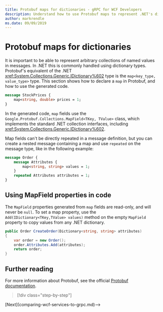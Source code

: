 ```yaml
---
title: Protobuf maps for dictionaries - gRPC for WCF Developers
description: Understand how to use Protobuf maps to represent .NET's dictionary types.
author: markrendle
ms.date: 09/09/2019
---
```


# Protobuf maps for dictionaries

It is important to be able to represent arbitrary collections of named values in messages. In .NET this is commonly handled using dictionary types. Protobuf's equivalent of the .NET <xref:System.Collections.Generic.IDictionary%602> type is the `map<key_type, value_type>` type. This section shows how to declare a `map` in Protobuf, and how to use the generated code.

```protobuf
message StockPrices {
    map<string, double> prices = 1;
}
```

In the generated code, `map` fields use the `Google.Protobuf.Collections.MapField<TKey, TValue>` class, which implements the standard .NET collection interfaces, including <xref:System.Collections.Generic.IDictionary%602>.

Map fields can't be directly repeated in a message definition, but you can create a nested message containing a map and use `repeated` on the message type, like in the following example:

```protobuf
message Order {
    message Attributes {
        map<string, string> values = 1;
    }
    repeated Attributes attributes = 1;
}
```

## Using MapField properties in code

The `MapField` properties generated from `map` fields are read-only, and will never be `null`. To set a map property, use the `Add(IDictionary<TKey,TValue> values)` method on the empty `MapField` property to copy values from any .NET dictionary.

```csharp
public Order CreateOrder(Dictionary<string, string> attributes)
{
    var order = new Order();
    order.Attributes.Add(attributes);
    return order;
}
```

## Further reading

For more information about Protobuf, see the official [Protobuf documentation](https://developers.google.com/protocol-buffers/docs/overview).

>[!div class="step-by-step"]
<!-->[Next](comparing-wcf-services-to-grpc.md)-->
